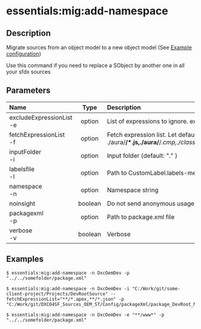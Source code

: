 <!-- This file has been generated with command 'sfdx hardis:doc:plugin:generate'. Please do not update it manually or it may be overwritten -->
# essentials:mig:add-namespace

## Description

Migrate sources from an object model to a new object model (See [Example configuration](https://github.com/nvuillam/sfdx-essentials/blob/master/examples/migrate-object-model-config.json))

  Use this command if you need to replace a SObject by another one in all your sfdx sources

## Parameters

|Name|Type|Description|Default|Required|Options|
|:---|:--:|:----------|:-----:|:------:|:-----:|
|excludeExpressionList<br/>-e|option|List of expressions to ignore. ex: **/node_modules/**||||
|fetchExpressionList<br/>-f|option|Fetch expression list. Let default if you dont know. ex: ./aura/**/*.js,./aura/**/*.cmp,./classes/*.cls,./objects/*/fields/*.xml,./objects/*/recordTypes/*.xml,./triggers/*.trigger,./permissionsets/*.xml,./profiles/*.xml,./staticresources/*.json||||
|inputFolder<br/>-i|option|Input folder (default: "." )||||
|labelsfile<br/>-l|option|Path to CustomLabel.labels-meta.xml||||
|namespace<br/>-n|option|Namespace string||||
|noinsight|boolean|Do not send anonymous usage stats||||
|packagexml<br/>-p|option|Path to package.xml file||||
|verbose<br/>-v|boolean|Verbose||||

## Examples

```shell
$ essentials:mig:add-namespace -n DxcOemDev -p "../../somefolder/package.xml"
```

```shell
$ essentials:mig:add-namespace -n DxcOemDev -i "C:/Work/git/some-client-project/Projects/DevRootSource" --fetchExpressionList="**/*.apex,**/*.json" -p "C:/Work/git/DXCO4SF_Sources_OEM_ST/Config/packageXml/package_DevRoot_Managed.xml"
```

```shell
$ essentials:mig:add-namespace -n DxcOemDev -e "**/www*" -p "../../somefolder/package.xml"
```


